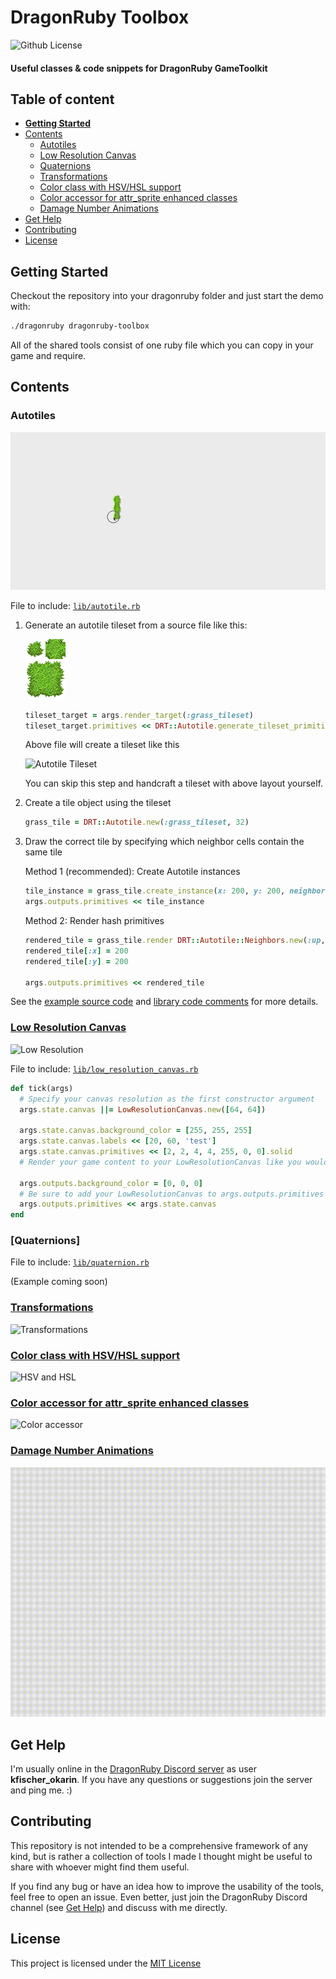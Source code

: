 # DragonRuby Toolbox

![Github License](https://img.shields.io/badge/license-MIT-green)


#### Useful classes &amp; code snippets for DragonRuby GameToolkit


## Table of content

- [**Getting Started**](#getting-started)
- [Contents](#contents)
  - [Autotiles](#autotiles)
  - [Low Resolution Canvas](#low-resolution-canvas)
  - [Quaternions](#quaternions)
  - [Transformations](#transformations)
  - [Color class with HSV/HSL support](#color-class-with-hsvhsl-support)
  - [Color accessor for attr_sprite enhanced classes](#color-accessor-for-attr_sprite-enhanced-classes)
  - [Damage Number Animations](#damage-number-animations)
- [Get Help](#get-help)
- [Contributing](#contributing)
- [License](#license)


## Getting Started

Checkout the repository into your dragonruby folder and just start the demo with:

```sh
./dragonruby dragonruby-toolbox
```

All of the shared tools consist of one ruby file which you can copy in your game and require.


## Contents

### Autotiles

![Autotiles](gifs/autotiles.gif)

File to include: [`lib/autotile.rb`](./lib/autotile.rb)

1. Generate an autotile tileset from a source file like this:

   ![Autotile Source](sprites/grass-autotile.png)

   ```rb
   tileset_target = args.render_target(:grass_tileset)
   tileset_target.primitives << DRT::Autotile.generate_tileset_primitives('sprites/grass-autotile.png', 32)
   ```

   Above file will create a tileset like this

   ![Autotile Tileset](gifs/autotile-generated.png)

   You can skip this step and handcraft a tileset with above layout yourself.

2. Create a tile object using the tileset

   ```rb
   grass_tile = DRT::Autotile.new(:grass_tileset, 32)
   ```

3. Draw the correct tile by specifying which neighbor cells contain the same tile

   Method 1 (recommended): Create Autotile instances

   ```rb
   tile_instance = grass_tile.create_instance(x: 200, y: 200, neighbors: DRT::Autotile::Neighbors.new(:up, :right, :up_right))
   args.outputs.primitives << tile_instance
   ```

   Method 2: Render hash primitives
   ```rb
   rendered_tile = grass_tile.render DRT::Autotile::Neighbors.new(:up, :right, :up_right)
   rendered_tile[:x] = 200
   rendered_tile[:y] = 200

   args.outputs.primitives << rendered_tile
   ```

See the [example source code](./app/autotiles.rb) and [library code comments](./lib/autotile.rb) for more details.

### [Low Resolution Canvas](./app/low_resolution.rb)

![Low Resolution](gifs/lowresolution.png)

File to include: [`lib/low_resolution_canvas.rb`](./lib/low_resolution_canvas.rb)

```rb
def tick(args)
  # Specify your canvas resolution as the first constructor argument
  args.state.canvas ||= LowResolutionCanvas.new([64, 64])

  args.state.canvas.background_color = [255, 255, 255]
  args.state.canvas.labels << [20, 60, 'test']
  args.state.canvas.primitives << [2, 2, 4, 4, 255, 0, 0].solid
  # Render your game content to your LowResolutionCanvas like you would to args.outputs

  args.outputs.background_color = [0, 0, 0]
  # Be sure to add your LowResolutionCanvas to args.outputs.primitives or args.outputs.sprites to render it to the screen
  args.outputs.primitives << args.state.canvas
end
```


### [Quaternions]

File to include: [`lib/quaternion.rb`](./lib/quaternion.rb)

(Example coming soon)


### [Transformations](./app/transformations.rb)

![Transformations](gifs/transformations.gif)


### [Color class with HSV/HSL support](./app/colors_hsv_hsl.rb)

![HSV and HSL](gifs/color_hsv_hsl.gif)


### [Color accessor for attr_sprite enhanced classes](./app/color_accessor.rb)

![Color accessor](gifs/color_accessor.gif)

### [Damage Number Animations](./app/damage_numbers.rb)

![Damage Numbers](gifs/damage_numbers.gif)


## Get Help

I'm usually online in the [DragonRuby Discord server](http://discord.dragonruby.org/) as user **kfischer_okarin**. If you have any questions or suggestions join the server and ping me. :)


## Contributing

This repository is not intended to be a comprehensive framework of any kind, but is rather a collection of tools I made I thought might be useful to share with whoever might find them useful.

If you find any bug or have an idea how to improve the usability of the tools, feel free to open an issue. Even better, just join the DragonRuby Discord channel (see [Get Help](#get-help)) and discuss with me directly.


## License

This project is licensed under the [MIT License](LICENSE)
